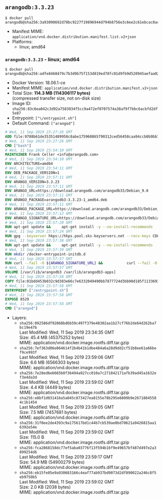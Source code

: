 ## `arangodb:3.3.23`

```console
$ docker pull arangodb@sha256:3a93098692d78bc9227f19896944d794b8756e3c6ee2c61ebcac8acd44c2152e
```

-	Manifest MIME: `application/vnd.docker.distribution.manifest.list.v2+json`
-	Platforms:
	-	linux; amd64

### `arangodb:3.3.23` - linux; amd64

```console
$ docker pull arangodb@sha256:adfe8468479c7b3d9b75f153d819ed78fc01d9fb9d520945aefaa02e3d26e104
```

-	Docker Version: 18.06.1-ce
-	Manifest MIME: `application/vnd.docker.distribution.manifest.v2+json`
-	Total Size: **114.3 MB (114306117 bytes)**  
	(compressed transfer size, not on-disk size)
-	Image ID: `sha256:83c6ea042c3d92a7583034f5cc9a472ef0707574a38af9f7bbc6acbfd2df5e87`
-	Entrypoint: `["\/entrypoint.sh"]`
-	Default Command: `["arangod"]`

```dockerfile
# Wed, 11 Sep 2019 23:27:26 GMT
ADD file:9788b61de35351489958c8abe175960865790312ced56458caa94ccb0b9bb757 in / 
# Wed, 11 Sep 2019 23:27:26 GMT
CMD ["bash"]
# Wed, 11 Sep 2019 23:54:10 GMT
MAINTAINER Frank Celler <info@arangodb.com>
# Wed, 11 Sep 2019 23:54:10 GMT
ENV ARCHITECTURE=amd64
# Wed, 11 Sep 2019 23:54:11 GMT
ENV DEB_PACKAGE_VERSION=1
# Wed, 11 Sep 2019 23:57:11 GMT
ENV ARANGO_VERSION=3.3.23
# Wed, 11 Sep 2019 23:57:11 GMT
ENV ARANGO_URL=https://download.arangodb.com/arangodb33/Debian_9.0
# Wed, 11 Sep 2019 23:57:11 GMT
ENV ARANGO_PACKAGE=arangodb3-3.3.23-1_amd64.deb
# Wed, 11 Sep 2019 23:57:11 GMT
ENV ARANGO_PACKAGE_URL=https://download.arangodb.com/arangodb33/Debian_9.0/amd64/arangodb3-3.3.23-1_amd64.deb
# Wed, 11 Sep 2019 23:57:12 GMT
ENV ARANGO_SIGNATURE_URL=https://download.arangodb.com/arangodb33/Debian_9.0/amd64/arangodb3-3.3.23-1_amd64.deb.asc
# Wed, 11 Sep 2019 23:57:20 GMT
RUN apt-get update &&     apt-get install -y --no-install-recommends         dirmngr         gpg     && rm -rf /var/lib/apt/lists/*
# Wed, 11 Sep 2019 23:57:24 GMT
RUN gpg --keyserver hkps://hkps.pool.sks-keyservers.net --recv-keys CD8CB0F1E0AD5B52E93F41E7EA93F5E56E751E9B
# Wed, 11 Sep 2019 23:57:38 GMT
RUN apt-get update &&     apt-get install -y --no-install-recommends         ca-certificates         curl         curl         libjemalloc1         libtasn1-6         numactl         openssl         pwgen         sensible-utils     && rm -rf /var/lib/apt/lists/*
# Wed, 11 Sep 2019 23:57:39 GMT
RUN mkdir /docker-entrypoint-initdb.d
# Wed, 11 Sep 2019 23:57:57 GMT
RUN curl --fail -O ${ARANGO_SIGNATURE_URL} &&           curl --fail -O ${ARANGO_PACKAGE_URL} &&             gpg --verify ${ARANGO_PACKAGE}.asc &&     (echo arangodb3 arangodb3/password password test | debconf-set-selections) &&     (echo arangodb3 arangodb3/password_again password test | debconf-set-selections) &&     DEBIAN_FRONTEND="noninteractive" dpkg -i ${ARANGO_PACKAGE} &&     rm -rf /var/lib/arangodb3/* &&     sed -ri         -e 's!127\.0\.0\.1!0.0.0.0!g'         -e 's!^(file\s*=).*!\1 -!'         -e 's!^\s*uid\s*=.*!!'         /etc/arangodb3/arangod.conf     && chgrp 0 /var/lib/arangodb3 /var/lib/arangodb3-apps     && chmod 775 /var/lib/arangodb3 /var/lib/arangodb3-apps     &&     rm -f ${ARANGO_PACKAGE}*
# Wed, 11 Sep 2019 23:57:57 GMT
VOLUME [/var/lib/arangodb3 /var/lib/arangodb3-apps]
# Wed, 11 Sep 2019 23:57:58 GMT
COPY file:01bdd453b032c9d383e66c7e6332049490bb7877724d3bb90d185f11336934d2 in /entrypoint.sh 
# Wed, 11 Sep 2019 23:57:58 GMT
ENTRYPOINT ["/entrypoint.sh"]
# Wed, 11 Sep 2019 23:57:58 GMT
EXPOSE 8529
# Wed, 11 Sep 2019 23:57:58 GMT
CMD ["arangod"]
```

-	Layers:
	-	`sha256:092586df92068bd6b59c497f379e48302aa1b27cf76b2de64d262ba7bc19e47b`  
		Last Modified: Wed, 11 Sep 2019 23:34:35 GMT  
		Size: 45.4 MB (45375252 bytes)  
		MIME: application/vnd.docker.image.rootfs.diff.tar.gzip
	-	`sha256:7ef363d06e064614f2b4b41b1dbe484a6a28d9dd2cf51b8ee61a66bef9ce993f`  
		Last Modified: Wed, 11 Sep 2019 23:59:06 GMT  
		Size: 6.6 MB (6566303 bytes)  
		MIME: application/vnd.docker.image.rootfs.diff.tar.gzip
	-	`sha256:7e28ed6e6665b0f36494a927cc010a7c271842171afb39ad45a1632ef3e4da3d`  
		Last Modified: Wed, 11 Sep 2019 23:59:02 GMT  
		Size: 4.4 KB (4449 bytes)  
		MIME: application/vnd.docker.image.rootfs.diff.tar.gzip
	-	`sha256:e8bf1d031416a5a045c873427ea8155e78b295e6809b9e26718845584c1b1454`  
		Last Modified: Wed, 11 Sep 2019 23:59:05 GMT  
		Size: 7.5 MB (7457681 bytes)  
		MIME: application/vnd.docker.image.rootfs.diff.tar.gzip
	-	`sha256:31f0ee2de4393c9a175617bd1c44b7cb539ae0bd70621a9426815aa16392e54e`  
		Last Modified: Wed, 11 Sep 2019 23:59:02 GMT  
		Size: 115.0 B  
		MIME: application/vnd.docker.image.rootfs.diff.tar.gzip
	-	`sha256:fca2868158dc77ef5aba03776f13f594b16f9e49657bf487d497e2a3899254d6`  
		Last Modified: Wed, 11 Sep 2019 23:59:17 GMT  
		Size: 54.9 MB (54900279 bytes)  
		MIME: application/vnd.docker.image.rootfs.diff.tar.gzip
	-	`sha256:eb15fe05e9a930683166c4eaf77ab937bd9073d2df890022a246c8f5eb9750b5`  
		Last Modified: Wed, 11 Sep 2019 23:59:02 GMT  
		Size: 2.0 KB (2038 bytes)  
		MIME: application/vnd.docker.image.rootfs.diff.tar.gzip
